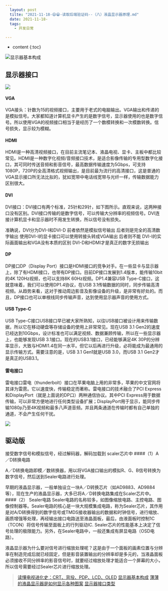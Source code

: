 ```yaml
---
  layout: post
  tilte: "2021-11-18-😄😁-读取后端验证码--（八）液晶显示器原理.md"
  date: 2021-11-18-
  tags: 
    - 开发日常

---
```



* content
{:toc}


![显示器基本构成](https://upload-images.jianshu.io/upload_images/15312191-0b2e1954e506137d.png?imageMogr2/auto-orient/strip%7CimageView2/2/w/1240)



## 显示器接口
![](https://upload-images.jianshu.io/upload_images/15312191-abb49b2a33c73d0a.png?imageMogr2/auto-orient/strip%7CimageView2/2/w/1240)

#### VGA
VGA接头：针数为15的视频接口，主要用于老式的电脑输出。VGA输出和传递的是模拟信号。大家都知道计算机显卡产生的是数字信号，显示器使用的也是数字信号。所以使用VGA的视频接口相当于是经历了一个数模转换和一次模数转换。信号损失，显示较为模糊。

#### HDMI
HDMI是一种高清视频接口，在目前主流笔记本、液晶电视、显卡、主板中都比较常见。HDMI是一种数字化视频/音频接口技术，是适合影像传输的专用型数字化接口，其可同时传送音频和影音信号，最高数据传输速度为5Gbps，可支持1080P，720P的全高清格式视频输出，是目前最为流行的高清接口，这是普通的VGA显示接口所无法比拟的，犹如宽带中电话线宽带与光纤一样，传输数据能力区别很大。

#### DVI
DVI接口：DVI接口有两个标准，25针和29针，如下图所示。直观来说，这两种接口没有区别。DVI接口传输的是数字信号，可以传输大分辨率的视频信号。DVI连接计算机显卡和显示器时不用发生转换，所以信号没有损失。

准确说，DVI分为DVI-I和DVI-D 前者依然是模拟信号输出 后者则是完全的高清数字输出 使用DVI-I的显卡接口可以使用转接头转成VGA输出 后者则不能 DVI-I的实际画面输出和VGA没有本质的区别 DVI-D和HDMI才是真正的数字无损输出

#### DP
DP接口DP（Display Port）接口是HDMI接口的竞争对手。在一些显卡与显示器上，除了有HDMI接口，也带有DP接口。目前DP接口发展到1.4版本，能传输10bit的4K 120Hz视频，也可以支持8K 60Hz视频。DP1.4兼容USB Type-C接口，这就意味着，我们可以使用DP1.4协议，在USB 3.1传输数据的同时，同步传输高清视频。从趋势来看，这对于推动周边影音及影像设备的升级，是非常有好处的。而且，DP接口也可以单根线同步传输声音，达到使用显示器声音的使用方式。

#### USB Type-C
USB Type-C接口USB接口早已被大家所熟知，以往USB接口被设计用来传输数据，所以它在移动硬盘等存储设备的使用上非常常见。现在USB 3.1 Gen2的速度已经达到10Gbps，设计标准也可以满足视频、数据兼顾传输，所以在一些显示器上，也能够发现USB 3.1接口。现在的USB3.1接口，已经能够满足4K 30P的分辨率显示，大致与HDMI1.4在同一水平。但它以后再进行升级，必将能成为最通用的显示传输方式。需要注意的是，USB 3.1 Gen1就是USB 3.0，而USB 3.1 Gen2才是真正的USB3.1。
#### 雷电接口
雷电接口雷电（thunderbolt）接口在苹果电脑上用的非常多，苹果的中文官网将其译为雷雳。它以速度快，传输稳定而著称。雷电接口的技术融合了PCI Express和DisplayPort（就是上面说的DP口）两种通信协议。其中PCI Express用于数据传输，可以非常方便地进行任何类型设备扩展；DisplayPort用于显示，能同步传输1080p乃至4K视频和最多八声道音频。并且两条通道在传输时都有自己单独的通道，不会产生任何干扰。

![](https://upload-images.jianshu.io/upload_images/15312191-471bdd4d10217d14.png?imageMogr2/auto-orient/strip%7CimageView2/2/w/1240)

## 驱动版

接受数字信号和模拟信号，经过解码器，解码加载到 scaler芯片中
####（1）A／D转换电路

A／D转换电路即模／数转换器，用以将VGA接口输出的模拟R、G、B信号转换为数字信号，然后送到Sealer电路进行处理。

早期的液晶显示器，一般单独设立一块A／D转换芯片（如AD9883、AD9884等），现在生产的液晶显示器，大多已将A／D转换电路集成在Scaler芯片中。
####（2） Sealer电路
Sealer电路的名称较多，如图像缩放电路、主控电路、图像控制器等。Sealer电路的核心是一块大规模集成电路，称为Sealer芯片，其作用是对A/D转换得到的数字信号或TMDS接收器输出的数据和时钟信号，进行缩放、画质增强等处理，再经输出接口电路送至液晶面板，最后，由液面板时控制1C（TCON）将信号传输至面板上的行列驱动IC. Sealer芯片的性能基本上决定了信号处理的极限能力。另外，在Sealer电路中，一般还集成有屏显电路（OSD电路）。




液晶显示器为什么要对信号进行缩放处理呢？这是由于一个面板的画素位置与分辨率在制造完成后就已经固定，但是影音装置输出的分辨率却是多元的，当液晶面板必须接收不同分辨率的影音信号时，就要经过缩放处理才能适合一个屏幕的大小，所以信号需要经过Sealer芯片进行缩放处理。


> [读懂电视进化史：CRT、背投、PDP、LCD、OLED](https://zhuanlan.zhihu.com/p/23941934)
> [显示器基本构成](https://wenku.baidu.com/view/6aaa0fa9b0717fd5360cdc59.html)
>[薄薄的液晶显示器是如何显示各种图案](https://new.qq.com/omn/20191015/20191015A0Q0VZ00.html)
>[显示器接口类型](https://www.zhihu.com/question/19571221/answer/569037388)
